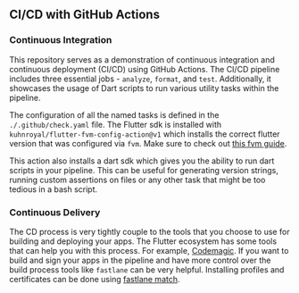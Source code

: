 ## CI/CD with GitHub Actions

### Continuous Integration
This repository serves as a demonstration of continuous integration and continuous deployment (CI/CD) using GitHub
Actions. The CI/CD pipeline includes three essential jobs - `analyze`, `format`, and `test`.
Additionally, it showcases
the usage of Dart scripts to run various utility tasks within the pipeline.

The configuration of all the named tasks is defined in the `./.github/check.yaml` file. The Flutter sdk is installed
with `kuhnroyal/flutter-fvm-config-action@v1` which installs the correct flutter version that was configured via `fvm`.
Make sure to check out [this fvm guide](https://github.com/tapped-education/fvm_versioning).

This action also installs a dart sdk which gives you the ability to run dart scripts in your pipeline. This can be
useful for generating version strings, running custom assertions on files or any other task that might be too tedious in
a bash script.


### Continuous Delivery

The CD process is very tightly couple to the tools that you choose to use for building and deploying your apps.
The Flutter ecosystem has some tools that can help you with this process. For example, [Codemagic](https://codemagic.io/start/).
If you want to build and sign your apps in the pipeline and have more control over the build process tools like `fastlane` can be very helpful. Installing profiles and certificates can be done using [fastlane match](https://docs.fastlane.tools/actions/match/).
